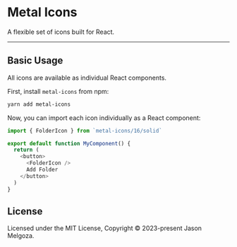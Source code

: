 # Metal Icons

A flexible set of icons built for React.

---

## Basic Usage

All icons are available as individual React components.

First, install `metal-icons` from npm:

```bash
yarn add metal-icons
```

Now, you can import each icon individually as a React component:

```javascript
import { FolderIcon } from `metal-icons/16/solid`

export default function MyComponent() {
  return (
    <button>
      <FolderIcon />
      Add Folder
    </button>
  )
}
```

## License

Licensed under the MIT License, Copyright © 2023-present Jason Melgoza.

